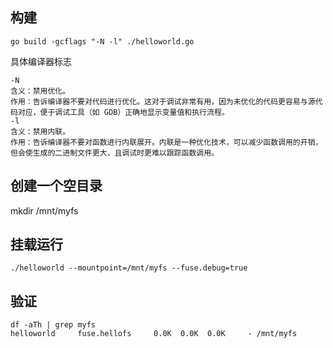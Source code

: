 ## 构建
```
go build -gcflags "-N -l" ./helloworld.go 
```

具体编译器标志
```
-N
含义：禁用优化。
作用：告诉编译器不要对代码进行优化。这对于调试非常有用，因为未优化的代码更容易与源代码对应，便于调试工具（如 GDB）正确地显示变量值和执行流程。
-l
含义：禁用内联。
作用：告诉编译器不要对函数进行内联展开。内联是一种优化技术，可以减少函数调用的开销，但会使生成的二进制文件更大，且调试时更难以跟踪函数调用。
```

## 创建一个空目录
 mkdir  /mnt/myfs

## 挂载运行
```
./helloworld --mountpoint=/mnt/myfs --fuse.debug=true
```

## 验证
```
df -aTh | grep myfs
helloworld     fuse.hellofs     0.0K  0.0K  0.0K     - /mnt/myfs
```
